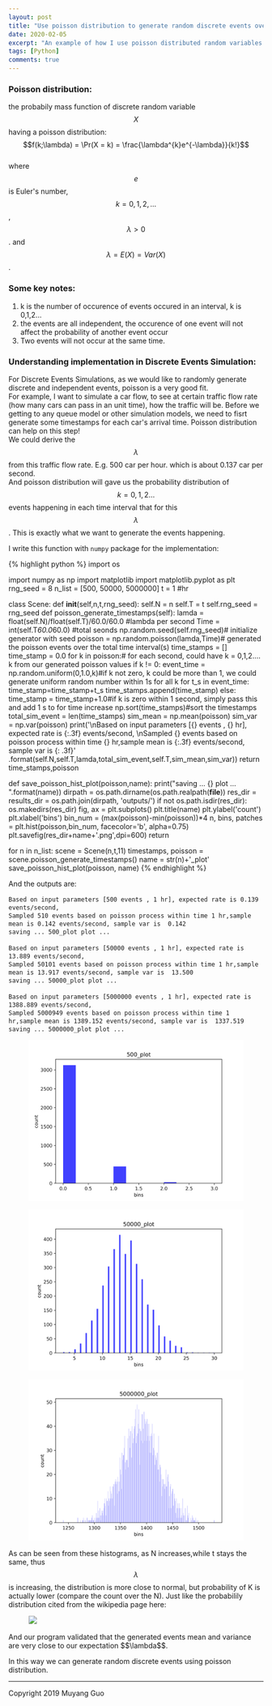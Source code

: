 ```yaml
---
layout: post
title: "Use poisson distribution to generate random discrete events over a time for simulation"
date: 2020-02-05
excerpt: "An example of how I use poisson distributed random variables to generate discrete events"
tags: [Python]
comments: true
---
```

### Poisson distribution:

the probabily mass function of discrete random variable $$X$$ having a poisson distribution:<br>
$$f(k;\lambda) = \Pr(X = k) = \frac{\lambda^{k}e^{-\lambda}}{k!}$$<br>
where $$e$$ is Euler's number, $$k = 0,1,2,...$$ , $$\lambda > 0$$. and $$\lambda = E(X) = Var(X)$$. 

### Some key notes:
1. k is the number of occurence of events occured in an interval, k is 0,1,2...
2. the events are all independent, the occurence of one event will not affect the probability of another event occur
3. Two events will not occur at the same time. 

### Understanding implementation in Discrete Events Simulation:
For Discrete Events Simulations, as we would like to randomly generate discrete and independent events, poisson is a very good fit. <br>
For example, I want to simulate a car flow, to see at certain traffic flow rate (how many cars can pass in an unit time), how the traffic will be. Before we getting to any queue model or other simulation models, we need to fisrt generate some timestamps for each car's arrival time. Poisson distribution can help on this step!<br>
We could derive the $$\lambda$$ from this traffic flow rate. E.g. 500 car per hour. which is about 0.137 car per second. <br>
And poisson distribution will gave us the probability distribution of $$k = 0,1,2 ... $$ events happening in each time interval that for this $$\lambda$$. This is exactly what we want to generate the events happening. 

I write this function with `numpy` package for the implementation:

{% highlight python %}
import os

import numpy as np
import matplotlib
import matplotlib.pyplot as plt
rng_seed = 8
n_list = [500, 50000, 5000000]
t = 1 #hr

class Scene:
    def __init__(self,n,t,rng_seed):
        self.N = n
        self.T = t
        self.rng_seed = rng_seed
    def poisson_generate_timestamps(self):
            lamda = float(self.N)/float(self.T)/60.0/60.0 #lambda per second
            Time = int(self.T*60.0*60.0) #total seonds
            np.random.seed(self.rng_seed)# initialize generator with seed
            poisson = np.random.poisson(lamda,Time)# generated the poisson events over the total time interval(s)
            time_stamps = []
            time_stamp = 0.0
            for k in poisson:# for each second, could have k = 0,1,2.... k from our generated poisson values
                if k != 0:
                    event_time = np.random.uniform(0,1.0,k)#if k not zero, k could be more than 1, we could generate uniform random number within 1s for all k
                    for t_s in event_time:
                        time_stamp=time_stamp+t_s
                        time_stamps.append(time_stamp)
                else:
                    time_stamp = time_stamp+1.0#if k is zero within 1 second, simply pass this and add 1 s to for time increase
            np.sort(time_stamps)#sort the timestamps
            total_sim_event = len(time_stamps)
            sim_mean = np.mean(poisson)
            sim_var = np.var(poisson)
            print('\nBased on input parameters [{} events , {} hr], expected rate is {:.3f} events/second, \nSampled {} events based on poisson process within time {} hr,sample mean is {:.3f} events/second, sample var is {: .3f}'\
                .format(self.N,self.T,lamda,total_sim_event,self.T,sim_mean,sim_var))
            return time_stamps,poisson

def save_poisson_hist_plot(poisson,name):
    print("saving ... {} plot ... ".format(name)) 
    dirpath = os.path.dirname(os.path.realpath(__file__))
    res_dir = results_dir = os.path.join(dirpath, 'outputs/')
    if not os.path.isdir(res_dir):
        os.makedirs(res_dir)
    fig, ax = plt.subplots()
    plt.title(name)
    plt.ylabel('count')
    plt.xlabel('bins')
    bin_num = (max(poisson)-min(poisson))*4
    n, bins, patches = plt.hist(poisson,bin_num, facecolor='b', alpha=0.75)
    plt.savefig(res_dir+name+'.png',dpi=600)
    return

for n in n_list:
    scene = Scene(n,t,11)
    timestamps, poisson = scene.poisson_generate_timestamps()
    name = str(n)+'_plot'
    save_poisson_hist_plot(poisson, name)
{% endhighlight %}

And the outputs are:<br>
```
Based on input parameters [500 events , 1 hr], expected rate is 0.139 events/second, 
Sampled 510 events based on poisson process within time 1 hr,sample mean is 0.142 events/second, sample var is  0.142
saving ... 500_plot plot ... 

Based on input parameters [50000 events , 1 hr], expected rate is 13.889 events/second, 
Sampled 50101 events based on poisson process within time 1 hr,sample mean is 13.917 events/second, sample var is  13.500
saving ... 50000_plot plot ... 

Based on input parameters [5000000 events , 1 hr], expected rate is 1388.889 events/second, 
Sampled 5000949 events based on poisson process within time 1 hr,sample mean is 1389.152 events/second, sample var is  1337.519
saving ... 5000000_plot plot ... 
```
<figure>
	<a href="https://raw.githubusercontent.com/MUYANGGUO/Simulation-DES/master/README_FILES/500_plot.png"><img src="https://raw.githubusercontent.com/MUYANGGUO/Simulation-DES/master/README_FILES/500_plot.png"></a>
</figure>
<figure>
	<a href="https://raw.githubusercontent.com/MUYANGGUO/Simulation-DES/master/README_FILES/50000_plot.png"><img src="https://raw.githubusercontent.com/MUYANGGUO/Simulation-DES/master/README_FILES/50000_plot.png"></a>
</figure>
<figure>
	<a href="https://raw.githubusercontent.com/MUYANGGUO/Simulation-DES/master/README_FILES/5000000_plot.png"><img src="https://raw.githubusercontent.com/MUYANGGUO/Simulation-DES/master/README_FILES/5000000_plot.png"></a>
</figure>

As can be seen from these histograms, as N increases,while t stays the same, thus $$\lambda$$ is increasing, the distribution is more close to normal, but probability of K is actually lower (compare the count over the N). Just like the probabilily distribution cited from the wikipedia page here:
<figure>
	<a href="https://upload.wikimedia.org/wikipedia/commons/1/16/Poisson_pmf.svg"><img src="https://upload.wikimedia.org/wikipedia/commons/1/16/Poisson_pmf.svg"></a>
</figure>
And our program validated that the generated events mean and variance are very close to our expectation $$\lambda$$.

In this way we can generate random discrete events using poisson distribution. 

---
Copyright 2019 Muyang Guo
